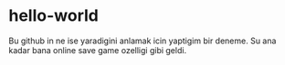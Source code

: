 # hello-world
Bu github in ne ise yaradigini anlamak icin yaptigim bir deneme. Su ana kadar bana online save game ozelligi gibi geldi.
